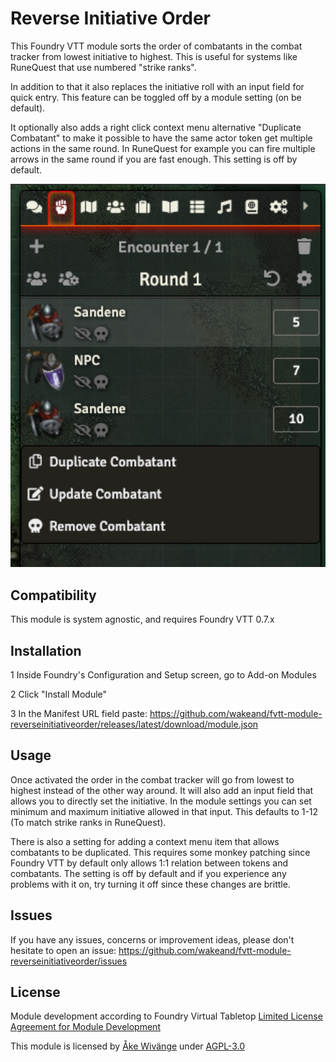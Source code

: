 # Reverse Initiative Order
This Foundry VTT module sorts the order of combatants in the combat tracker from lowest initiative to highest.
This is useful for systems like RuneQuest that use numbered "strike ranks".

In addition to that it also replaces the initiative roll with an input field for quick entry. This feature 
can be toggled off by a module setting (on be default).

It optionally also adds a right click context menu alternative "Duplicate Combatant" to make it possible to have the same actor 
token get multiple actions in the same round. In RuneQuest for example you can fire multiple arrows in the same 
round if you are fast enough. This setting is off by default. 

![Screenshot](screenshots/combatTracker.jpg?raw=true)

## Compatibility
This module is system agnostic, and requires Foundry VTT 0.7.x

## Installation 
1 Inside Foundry's Configuration and Setup screen, go to Add-on Modules

2 Click "Install Module"

3 In the Manifest URL field paste: https://github.com/wakeand/fvtt-module-reverseinitiativeorder/releases/latest/download/module.json

## Usage
Once activated the order in the combat tracker will go from lowest to highest instead of the other way around. It will also add an input
field that allows you to directly set the initiative. In the module settings you can set minimum and maximum initiative allowed in that input. 
This defaults to 1-12 (To match strike ranks in RuneQuest).

There is also a setting for adding a context menu item that allows combatants to be duplicated.
This requires some monkey patching since Foundry VTT by default only allows 1:1 relation between 
tokens and combatants. The setting is off by default and if you experience any problems with 
it on, try turning it off since these changes are brittle.

## Issues
If you have any issues, concerns or improvement ideas, please don't hesitate to open an issue: https://github.com/wakeand/fvtt-module-reverseinitiativeorder/issues

## License

Module development according to Foundry Virtual Tabletop [Limited License Agreement for Module Development](https://foundryvtt.com/article/license)

This module is licensed by [Åke Wivänge](https://github.com/wake42) under [AGPL-3.0](https://opensource.org/licenses/AGPL-3.0)

